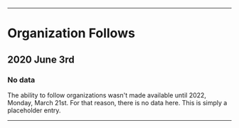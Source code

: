 
***

# Organization Follows

## 2020 June 3rd

### No data

The ability to follow organizations wasn't made available until 2022, Monday, March 21st. For that reason, there is no data here. This is simply a placeholder entry.

***
